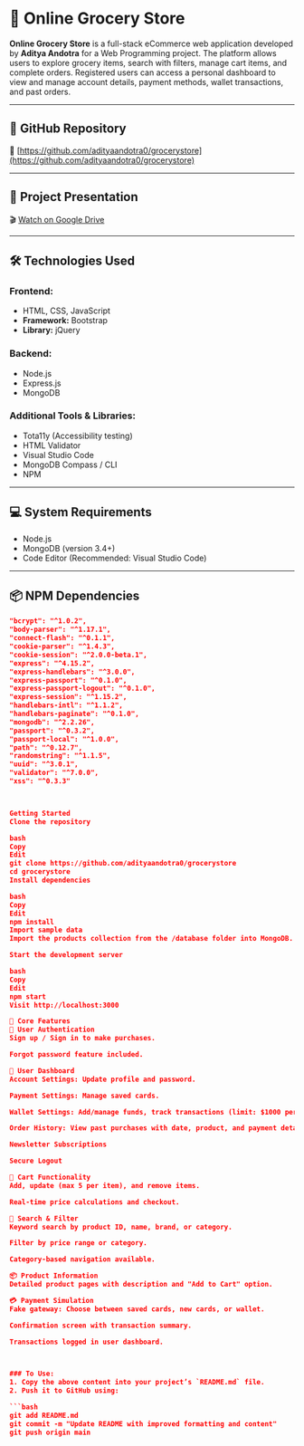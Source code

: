 # 🛒 Online Grocery Store

**Online Grocery Store** is a full-stack eCommerce web application developed by **Aditya Andotra** for a Web Programming project. The platform allows users to explore grocery items, search with filters, manage cart items, and complete orders. Registered users can access a personal dashboard to view and manage account details, payment methods, wallet transactions, and past orders.

---

## 📂 GitHub Repository

🔗 [https://github.com/adityaandotra0/grocerystore](https://github.com/adityaandotra0/grocerystore)

---

## 🎥 Project Presentation

🎬 [Watch on Google Drive](https://drive.google.com/file/d/0B79vfV-wa7EZME9WVmsxTEpzMjg/view?usp=sharing)

---

## 🛠 Technologies Used

### Frontend:
- HTML, CSS, JavaScript
- **Framework:** Bootstrap
- **Library:** jQuery

### Backend:
- Node.js
- Express.js
- MongoDB

### Additional Tools & Libraries:
- Tota11y (Accessibility testing)
- HTML Validator
- Visual Studio Code
- MongoDB Compass / CLI
- NPM

---

## 💻 System Requirements

- Node.js
- MongoDB (version 3.4+)
- Code Editor (Recommended: Visual Studio Code)

---

## 📦 NPM Dependencies

```json
"bcrypt": "^1.0.2",
"body-parser": "^1.17.1",
"connect-flash": "^0.1.1",
"cookie-parser": "^1.4.3",
"cookie-session": "^2.0.0-beta.1",
"express": "^4.15.2",
"express-handlebars": "^3.0.0",
"express-passport": "^0.1.0",
"express-passport-logout": "^0.1.0",
"express-session": "^1.15.2",
"handlebars-intl": "^1.1.2",
"handlebars-paginate": "^0.1.0",
"mongodb": "^2.2.26",
"passport": "^0.3.2",
"passport-local": "^1.0.0",
"path": "^0.12.7",
"randomstring": "^1.1.5",
"uuid": "^3.0.1",
"validator": "^7.0.0",
"xss": "^0.3.3"



Getting Started
Clone the repository

bash
Copy
Edit
git clone https://github.com/adityaandotra0/grocerystore
cd grocerystore
Install dependencies

bash
Copy
Edit
npm install
Import sample data
Import the products collection from the /database folder into MongoDB. Other collections (e.g., users, orders) are created at runtime.

Start the development server

bash
Copy
Edit
npm start
Visit http://localhost:3000

🔑 Core Features
👥 User Authentication
Sign up / Sign in to make purchases.

Forgot password feature included.

🧾 User Dashboard
Account Settings: Update profile and password.

Payment Settings: Manage saved cards.

Wallet Settings: Add/manage funds, track transactions (limit: $1000 per transaction, $10,000 total).

Order History: View past purchases with date, product, and payment details.

Newsletter Subscriptions

Secure Logout

🛒 Cart Functionality
Add, update (max 5 per item), and remove items.

Real-time price calculations and checkout.

🔎 Search & Filter
Keyword search by product ID, name, brand, or category.

Filter by price range or category.

Category-based navigation available.

📦 Product Information
Detailed product pages with description and "Add to Cart" option.

💳 Payment Simulation
Fake gateway: Choose between saved cards, new cards, or wallet.

Confirmation screen with transaction summary.

Transactions logged in user dashboard.



### To Use:
1. Copy the above content into your project’s `README.md` file.
2. Push it to GitHub using:

```bash
git add README.md
git commit -m "Update README with improved formatting and content"
git push origin main
